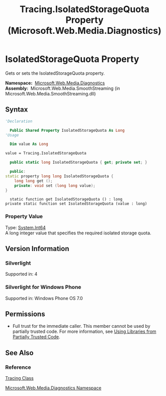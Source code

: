 ﻿---
title: Tracing.IsolatedStorageQuota Property (Microsoft.Web.Media.Diagnostics)
TOCTitle: IsolatedStorageQuota Property
ms:assetid: P:Microsoft.Web.Media.Diagnostics.Tracing.IsolatedStorageQuota
ms:mtpsurl: https://msdn.microsoft.com/en-us/library/microsoft.web.media.diagnostics.tracing.isolatedstoragequota(v=VS.90)
ms:contentKeyID: 23961230
ms.date: 05/02/2012
mtps_version: v=VS.90
f1_keywords:
- Microsoft.Web.Media.Diagnostics.Tracing.IsolatedStorageQuota
- Microsoft.Web.Media.Diagnostics.Tracing.get_IsolatedStorageQuota
- Microsoft.Web.Media.Diagnostics.Tracing.set_IsolatedStorageQuota
dev_langs:
- csharp
- jscript
- vb
- cpp
api_location:
- Microsoft.Web.Media.SmoothStreaming.dll
api_name:
- Microsoft.Web.Media.Diagnostics.Tracing.get_IsolatedStorageQuota
- Microsoft.Web.Media.Diagnostics.Tracing.IsolatedStorageQuota
- Microsoft.Web.Media.Diagnostics.Tracing.set_IsolatedStorageQuota
api_type:
- Managed
topic_type:
- apiref
- kbSyntax
product_family_name: VS
ROBOTS: INDEX,FOLLOW
---

# IsolatedStorageQuota Property

Gets or sets the IsolatedStorageQuota property.

**Namespace:**  [Microsoft.Web.Media.Diagnostics](microsoft-web-media-diagnostics-namespace_1.md)  
**Assembly:**  Microsoft.Web.Media.SmoothStreaming (in Microsoft.Web.Media.SmoothStreaming.dll)

## Syntax

```vb
'Declaration

  Public Shared Property IsolatedStorageQuota As Long
'Usage

  Dim value As Long

value = Tracing.IsolatedStorageQuota
```

```csharp
  public static long IsolatedStorageQuota { get; private set; }
```

```cpp
  public:
static property long long IsolatedStorageQuota {
    long long get ();
    private: void set (long long value);
}
```

```jscript
  static function get IsolatedStorageQuota () : long
private static function set IsolatedStorageQuota (value : long)
```

### Property Value

Type: [System.Int64](https://msdn.microsoft.com/library/6yy583ek)  
A long integer value that specifies the required isolated storage quota.  

## Version Information

### Silverlight

Supported in: 4  

### Silverlight for Windows Phone

Supported in: Windows Phone OS 7.0  

## Permissions

  - Full trust for the immediate caller. This member cannot be used by partially trusted code. For more information, see [Using Libraries from Partially Trusted Code](https://msdn.microsoft.com/library/8skskf63).

## See Also

### Reference

[Tracing Class](tracing-class-microsoft-web-media-diagnostics_1.md)

[Microsoft.Web.Media.Diagnostics Namespace](microsoft-web-media-diagnostics-namespace_1.md)


